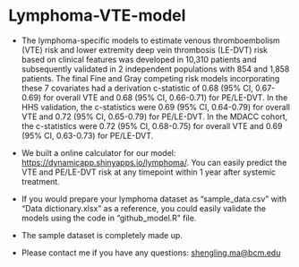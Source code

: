 # Lymphoma-VTE-model

- The lymphoma-specific models to estimate venous thromboembolism (VTE) risk and lower extremity deep vein thrombosis (LE-DVT) risk based on clinical features was developed in 10,310 patients and subsequently validated in 2 independent populations with 854 and 1,858 patients. The final Fine and Gray competing risk models incorporating these 7 covariates had a derivation c-statistic of 0.68 (95% CI, 0.67-0.69) for overall VTE and 0.68 (95% CI, 0.66-0.71) for PE/LE-DVT. In the HHS validation, the c-statistics were 0.69 (95% CI, 0.64-0.79) for overall VTE and 0.72 (95% CI, 0.65-0.79) for PE/LE-DVT. In the MDACC cohort, the c-statistics were 0.72 (95% CI, 0.68-0.75) for overall VTE and 0.69 (95% CI, 0.63-0.73) for PE/LE-DVT.


- We built a online calculator for our model: https://dynamicapp.shinyapps.io/lymphoma/. You can easily predict the VTE and PE/LE-DVT risk at any timepoint within 1 year after systemic treatment.

- If you would prepare your lymphoma dataset as “sample_data.csv” with “Data dictionary.xlsx” as a reference, you could easily validate the models using the code in “github_model.R” file.

- The sample dataset is completely made up.

- Please contact me if you have any questions: shengling.ma@bcm.edu





